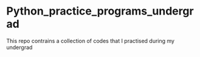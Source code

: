# Python_practice_programs_undergrad
This repo contrains a collection of codes that I practised during my undergrad

